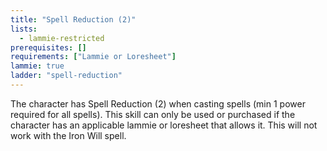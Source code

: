 ```yaml
---
title: "Spell Reduction (2)"
lists:
  - lammie-restricted
prerequisites: []
requirements: ["Lammie or Loresheet"]
lammie: true
ladder: "spell-reduction"
---
```


The character has Spell Reduction (2) when casting spells (min 1 power required for all spells). This skill can only be used or purchased if the character has an applicable lammie or loresheet that allows it. This will not work with the Iron Will spell.
